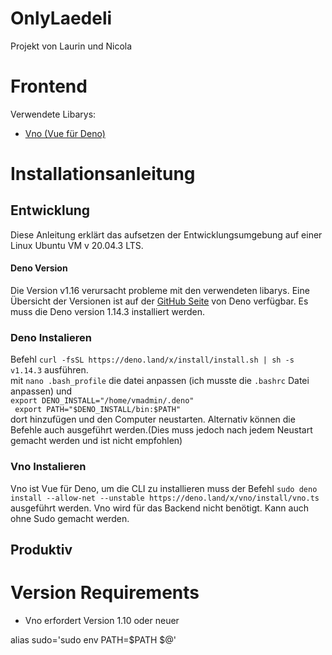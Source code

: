 # OnlyLaedeli

Projekt von Laurin und Nicola

# Frontend
Verwendete Libarys:
* [Vno (Vue für Deno) ](https://deno.land/x/vno@1.5.1)



# Installationsanleitung
## Entwicklung
Diese Anleitung erklärt das aufsetzen der Entwicklungsumgebung auf einer Linux Ubuntu VM v 20.04.3 LTS. 


#### Deno Version
Die Version v1.16 verursacht probleme mit den verwendeten libarys. Eine Übersicht der Versionen ist auf der [GitHub Seite](https://github.com/denoland/deno/releases) von Deno verfügbar.
Es muss die Deno version 1.14.3 installiert werden.
### Deno Instalieren
Befehl `curl -fsSL https://deno.land/x/install/install.sh | sh -s v1.14.3` ausführen.</br>
mit `nano .bash_profile` die datei anpassen (ich musste die `.bashrc` Datei anpassen) und </br>
`export DENO_INSTALL="/home/vmadmin/.deno"`</br>`
export PATH="$DENO_INSTALL/bin:$PATH"`</br>
dort hinzufügen und den Computer neustarten. Alternativ können die Befehle auch ausgeführt werden.(Dies muss jedoch nach jedem Neustart gemacht werden und ist nicht empfohlen)


### Vno Instalieren
Vno ist Vue für Deno, um die CLI zu installieren muss der Befehl 
`sudo deno install --allow-net --unstable https://deno.land/x/vno/install/vno.ts`
ausgeführt werden. Vno wird für das Backend nicht benötigt. Kann auch ohne Sudo gemacht werden.


## Produktiv


# Version Requirements
* Vno erfordert Version 1.10 oder neuer


alias sudo='sudo env PATH=$PATH $@'